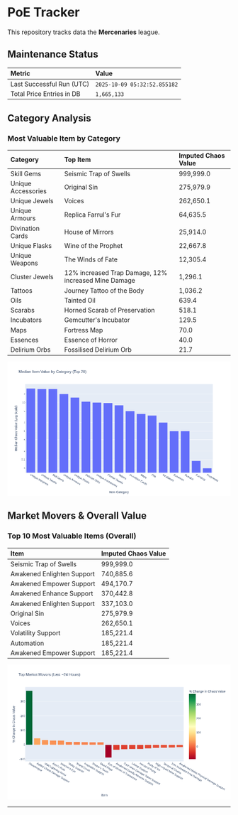 # PoE Tracker

This repository tracks data the **Mercenaries** league.

## Maintenance Status

<!-- START_MAINTENANCE -->
| Metric | Value |
|:---|:---|
| Last Successful Run (UTC) | `2025-10-09 05:32:52.855182` |
| Total Price Entries in DB | `1,665,133` |

<!-- END_MAINTENANCE -->

## Category Analysis

<!-- START_CATEGORY_ANALYSIS -->
### Most Valuable Item by Category
| Category | Top Item | Imputed Chaos Value |
| :--- | :--- | :--- |
| Skill Gems | Seismic Trap of Swells | 999,999.0 |
| Unique Accessories | Original Sin | 275,979.9 |
| Unique Jewels | Voices | 262,650.1 |
| Unique Armours | Replica Farrul's Fur | 64,635.5 |
| Divination Cards | House of Mirrors | 25,914.0 |
| Unique Flasks | Wine of the Prophet | 22,667.8 |
| Unique Weapons | The Winds of Fate | 12,305.4 |
| Cluster Jewels | 12% increased Trap Damage, 12% increased Mine Damage | 1,296.1 |
| Tattoos | Journey Tattoo of the Body | 1,036.2 |
| Oils | Tainted Oil | 639.4 |
| Scarabs | Horned Scarab of Preservation | 518.1 |
| Incubators | Gemcutter's Incubator | 129.5 |
| Maps | Fortress Map | 70.0 |
| Essences | Essence of Horror | 40.0 |
| Delirium Orbs | Fossilised Delirium Orb | 21.7 |


![Category Analysis Chart](charts/category_analysis.png)
<!-- END_CATEGORY_ANALYSIS -->

## Market Movers & Overall Value

<!-- START_ANALYSIS -->
### Top 10 Most Valuable Items (Overall)
| Item | Imputed Chaos Value |
| :--- | :--- |
| Seismic Trap of Swells | 999,999.0 |
| Awakened Enlighten Support | 740,885.6 |
| Awakened Empower Support | 494,170.7 |
| Awakened Enhance Support | 370,442.8 |
| Awakened Enlighten Support | 337,103.0 |
| Original Sin | 275,979.9 |
| Voices | 262,650.1 |
| Volatility Support | 185,221.4 |
| Automation | 185,221.4 |
| Awakened Empower Support | 185,221.4 |


![Market Movers Chart](charts/market_movers.png)
<!-- END_ANALYSIS -->

---
